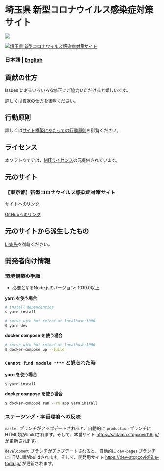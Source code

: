 # 埼玉県 新型コロナウイルス感染症対策サイト

![](https://github.com/codefortoda/covid19-saitama/workflows/production%20deploy/badge.svg)

[![埼玉県 新型コロナウイルス感染症対策サイト](https://saitama.stopcovid19.jp/ogp.png)](https://saitama.stopcovid19.jp/)

### 日本語 | [English](./README_EN.md)

## 貢献の仕方
Issues にあるいろいろな修正にご協力いただけると嬉しいです。

詳しくは[貢献の仕方](./.github/CONTRIBUTING.md)を御覧ください。


## 行動原則
詳しくは[サイト構築にあたっての行動原則](./.github/CODE_OF_CONDUCT.md)を御覧ください。

## ライセンス
本ソフトウェアは、[MITライセンス](./LICENSE.txt)の元提供されています。

## 元のサイト

### 【東京都】新型コロナウイルス感染症対策サイト
[サイトへのリンク](https://stopcovid19.metro.tokyo.lg.jp/)

[GitHubへのリンク](https://github.com/tokyo-metropolitan-gov/covid19)

## 元のサイトから派生したもの

[Link先](https://github.com/tokyo-metropolitan-gov/covid19/blob/development/FORKED_SITES.md)を御覧ください。

## 開発者向け情報

### 環境構築の手順

- 必要となるNode.jsのバージョン: 10.19.0以上

**yarn を使う場合**
``` bash
# install dependencies
$ yarn install

# serve with hot reload at localhost:3000
$ yarn dev
```

**docker compose を使う場合**
```bash
# serve with hot reload at localhost:3000
$ docker-compose up --build
```

### `Cannot find module ****` と怒られた時

**yarn を使う場合**
```bash
$ yarn install
```

**docker compose を使う場合**
```bash
$ docker-compose run --rm app yarn install
```

### ステージング・本番環境への反映

`master` ブランチがアップデートされると、自動的に `production` ブランチにHTML類がbuildされます。そして、本番サイト https://saitama.stopcovid19.jp/ が更新されます。

`development` ブランチがアップデートされると、自動的に `dev-pages` ブランチにHTML類がbuildされます。そして、開発用サイト https://dev-stopcovid19.e-toda.jp/ が更新されます。
